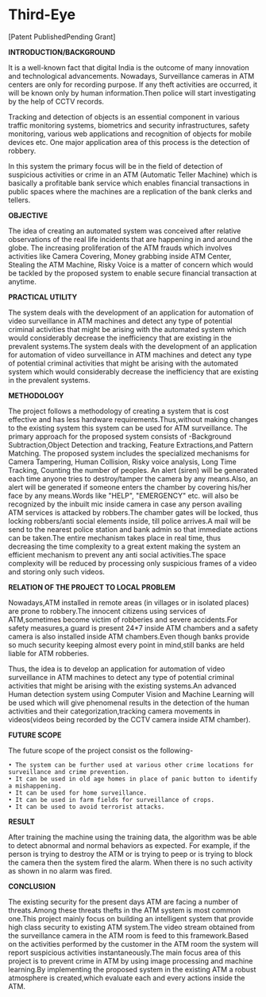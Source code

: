 # Third-Eye 

[Patent PublishedPending Grant]

**INTRODUCTION/BACKGROUND**

It is a well-known fact that digital India is the outcome of many innovation and technological advancements. Nowadays, Surveillance cameras in ATM centers are only for recording purpose. If any theft activities are occurred, it will be known only by human information.Then police will start investigating by the help of CCTV records. 

Tracking and detection of objects is an essential component in various traffic monitoring systems, biometrics and security infrastructures, safety monitoring, various web applications and recognition of objects for mobile devices etc. One major application area of this process is the detection of robbery. 

In this system the primary focus will be in the field of detection of suspicious activities or crime in an ATM (Automatic Teller Machine) which is basically a profitable bank service which enables financial transactions in public spaces where the machines are a replication of the bank clerks and tellers.

**OBJECTIVE**

The idea of creating an automated system was conceived after relative observations of the real life incidents that are happening in and around the globe. The increasing proliferation of the ATM frauds which involves activities like Camera Covering, Money grabbing inside ATM Center, Stealing the ATM Machine, Risky Voice is a matter of concern which would be tackled by the proposed system to enable secure financial transaction at anytime.

**PRACTICAL UTILITY**

The system deals with the development of an application for automation of video surveillance in ATM machines and detect any type of potential criminal activities that might be arising with the automated system which would considerably decrease the inefficiency that are existing in the prevalent systems.The system deals with the development of an application for automation of video surveillance in ATM machines and detect any type of potential criminal activities that might be arising with the automated system which would considerably decrease the inefficiency that are existing in the prevalent systems.

**METHODOLOGY**

The project follows a methodology of creating a system that is cost effective and has less hardware requirements.Thus,without making changes to the existing system this system can be used for ATM surveillance.
The primary approach for the proposed system  consists of -Background Subtraction,Object Detection and tracking, Feature Extractions,and Pattern Matching. 
The proposed system includes the specialized mechanisms for Camera Tampering, Human Collision, Risky voice analysis, Long Time Tracking, Counting the number of peoples. An alert (siren) will be generated each time anyone tries to destroy/tamper the camera by any means.Also, an alert will be generated if someone enters the chamber by covering his/her face by any means.Words like "HELP", "EMERGENCY" etc. will also be recognized by the inbuilt mic inside camera in case any person availing ATM services is attacked by robbers.The chamber gates will be locked, thus locking robbers/anti social elements inside, till police arrives.A mail will be send to the nearest police station and bank admin so that immediate actions can be taken.The entire mechanism takes place in real time, thus decreasing the time complexity to a great extent making the system an efficient mechanism to prevent any anti social activities.The space complexity will be reduced by processing only suspicious frames of a video and storing only such videos.


**RELATION OF THE PROJECT TO LOCAL PROBLEM**

Nowadays,ATM installed in remote areas (in villages or in isolated places) are prone to robbery.The innocent citizens using services of ATM,sometimes become victim of robberies and severe accidents.For safety measures,a guard is present 24*7 inside ATM chambers and a safety camera is also installed inside ATM chambers.Even though banks provide so much security keeping almost every point in mind,still banks are held liable for ATM robberies.

Thus, the idea is to develop an application for automation of video surveillance in ATM machines to detect any type of potential criminal activities that might be arising with the existing systems.An advanced Human detection system using Computer Vision and Machine Learning will be used which will give phenomenal results in the detection of the human activities and their categorization,tracking camera movements in videos(videos being recorded by the CCTV camera inside ATM chamber).


**FUTURE SCOPE**

The future scope of the project consist os the following-

    • The system can be further used at various other crime locations for surveillance and crime prevention.
    • It can be used in old age homes in place of panic button to identify a mishappening.
    • It can be used for home surveillance.
    • It can be used in farm fields for surveillance of crops.
    • It can be used to avoid terrorist attacks.

**RESULT**

After training the machine using the training data, the algorithm was be able to detect abnormal and normal behaviors as expected. For example, if the person is trying to destroy the ATM or is trying to peep or is trying to block the camera then the system fired the alarm. When there is no such activity as shown in no alarm was fired.


**CONCLUSION**

The existing security for the present days ATM are facing a number of threats.Among these threats thefts in the ATM system is most common one.This project mainly focus on building an intelligent system that provide high class security to existing ATM system.The video stream obtained from the surveillance camera in the ATM room is feed to this framework.Based on the activities performed by the customer in the ATM room the system will report suspicious activities instantaneously.The main focus area of this project is to prevent crime in ATM by using image processing and machine learning.By implementing the proposed system in the existing ATM a robust atmosphere is created,which evaluate each and every actions inside the ATM.


